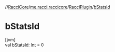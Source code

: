 //[RacciCore](../../../index.md)/[me.racci.raccicore](../index.md)/[RacciPlugin](index.md)/[bStatsId](b-stats-id.md)

# bStatsId

[jvm]\
val [bStatsId](b-stats-id.md): [Int](https://kotlinlang.org/api/latest/jvm/stdlib/kotlin/-int/index.html) = 0
